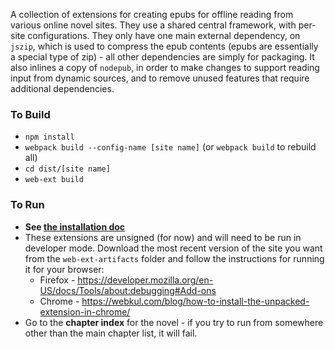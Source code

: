 A collection of extensions for creating epubs for offline reading from various online novel sites. They use a shared central framework, with per-site configurations. They only have one main external dependency, on `jszip`, which is used to compress the epub contents (epubs are essentially a special type of zip) - all other dependencies are simply for packaging. It also inlines a copy of `nodepub`, in order to make changes to support reading input from dynamic sources, and to remove unused features that require additional dependencies.

### To Build ###
* `npm install`
* `webpack build --config-name [site name]` (or `webpack build` to rebuild all)
* `cd dist/[site name]`
* `web-ext build`

### To Run ###
* **See [the installation doc](https://github.com/momijizukamori/site2epub/blob/master/docs/INSTALLATION.md)**
* These extensions are unsigned (for now) and will need to be run in developer mode. Download the most recent version of the site you want from the `web-ext-artifacts` folder and follow the instructions for running it for your browser:
  - Firefox - https://developer.mozilla.org/en-US/docs/Tools/about:debugging#Add-ons
  - Chrome - https://webkul.com/blog/how-to-install-the-unpacked-extension-in-chrome/
* Go to the **chapter index** for the novel - if you try to run from somewhere other than the main chapter list, it will fail.